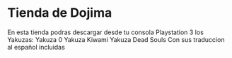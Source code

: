 # Tienda de Dojima
En esta tienda podras descargar desde tu consola Playstation 3 los Yakuzas:
Yakuza 0
Yakuza Kiwami
Yakuza Dead Souls
Con sus traduccion al español incluidas
